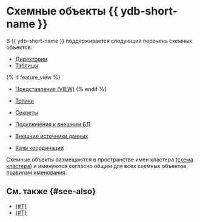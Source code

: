 # Схемные объекты {{ ydb-short-name }}

В {{ ydb-short-name }} поддерживается следующий перечень схемных объектов:

* [Директории](dir.md)
* [Таблицы](table.md)

{% if feature_view %}
* [Представления (VIEW)](view.md)
{% endif %}

* [Топики](../topic.md)
* [Секреты](secrets.md)
* [Подключения к внешним БД](external_data_source.md)
* [Внешние источники данных](external_table.md)
* [Узлы координации](coordination-node.md)

Схемные объекты размещаются в пространстве имен кластера ([схема кластера](cluster_schema.md)) и именуются согласно общим для всех схемных объектов [правилам именования](object-naming-rules).

## См. также {#see-also}

- [{#T}](../index.md)
- [{#T}](../topology.md)